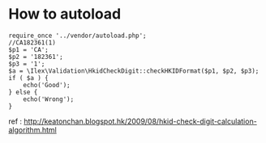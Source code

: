 # How to autoload


    require_once '../vendor/autoload.php';
    //CA182361(1) 
    $p1 = 'CA';
    $p2 = '182361';
    $p3 = '1';
    $a = \Ilex\Validation\HkidCheckDigit::checkHKIDFormat($p1, $p2, $p3);
    if ( $a ) {
        echo('Good');
    } else {
        echo('Wrong');
    }


ref : http://keatonchan.blogspot.hk/2009/08/hkid-check-digit-calculation-algorithm.html